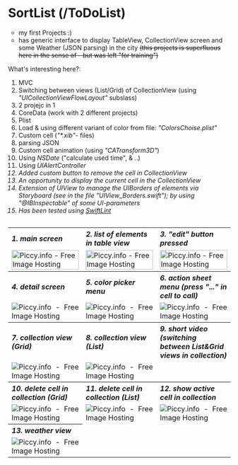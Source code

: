 # SortList (/ToDoList)

<ul style="list-style-type: circle;">
<li>my first Projects :)</li>
<li>has generic interface to display TableView, CollectionView screen and some Weather (JSON parsing) in the city <strike>(this projects is superfluous here in the sense of - but was left "for training")</strike></li>
</ul>


What's interesting here?:

<ol>
<li>MVC</li>
<li>Switching between views (List/Grid) of CollectionView (using <i>"UICollectionViewFlowLayout"</i> subslass)</li>
<li>2 projejc in 1</li>
<li>CoreData (work with 2 different projects)</li>
<li>Plist</li>
<li>Load & using different variant of color from file: <i>"ColorsChoise.plist"</i></li>
<li>Custom cell (<i>"*.xib"</i>- files)</li>
<li>parsing JSON</li>
<li>Custom cell animation (using <i>"CATransform3D"</i>)</li>
<li>Using <i>NSDate</i> ("calculate used time", & ..) </li>
<li>Using <i>UIAlertController<i> </li>
<li>Added custom button to remove the cell in <i>CollectionView</i> </li>
<li>An opportunity to display the current cell in the <i>CollectionView</i> </li>
<li>Extension of <i>UIView</i> to manage the UIBorders of elements via Storyboard (see in the file <i>"UIView_Borders.swift"</i>); by using "@IBInspectable" of some UI-parameters </li>
<li>Has been tested using <a href="https://github.com/realm/SwiftLint">SwiftLint</a></li>
</ol>


<table border="0" width="99%" cellpadding="1" align="left" cellspacing = "2">
<tbody>

<tr align="left">
    <th><i>1. main screen</i></th>
    <th><i>2. list of elements in table view</i></th>
    <th><i>3. "edit" button pressed</i></th>
</tr>

<tr>
<td width="33%><a href="http://piccy.info/view3/10045857/4afb0521a031f888aec9f4b4b51d4dca/" target="_blank"><img src="http://i.piccy.info/i9/77e8a39bf53e0bf9984acc8c46672e60/1468401689/7822/1049505/SortList_ToDoList_S1_500.jpg" alt="Piccy.info - Free Image Hosting" border="0" height="100%" width="100%" /></a><a href="http://i.piccy.info/a3c/2016-07-13-09-21/i9-10045857/281x500-r" target="_blank"><img src="http://i.piccy.info/a3/2016-07-13-09-21/i9-10045857/281x500-r/i.gif" alt="" border="0"  /></a></td>
<td width="33%><a href="http://piccy.info/view3/10045860/32d2d4d85aff5703f536460d908de748/" target="_blank"><img src="http://i.piccy.info/i9/3fa51ee02051ff385b31d072a3d2a89a/1468401718/26978/1049505/SortList_ToDoList_S2_500.jpg" alt="Piccy.info - Free Image Hosting" border="0" height="100%" width="100%" /></a><a href="http://i.piccy.info/a3c/2016-07-13-09-21/i9-10045860/281x500-r" target="_blank"><img src="http://i.piccy.info/a3/2016-07-13-09-21/i9-10045860/281x500-r/i.gif" alt="" border="0" /></a></td>
<td width="33%><a href="http://piccy.info/view3/10045867/c34e06dc9993c147a24fa7685d4dfe03/" target="_blank"><img src="http://i.piccy.info/i9/f2c5baac59d4d87b817d8f252683e0cc/1468401764/30075/1049505/SortList_ToDoList_S3_500.jpg" alt="Piccy.info - Free Image Hosting" border="0" height="100%" width="100%"/></a><a href="http://i.piccy.info/a3c/2016-07-13-09-22/i9-10045867/281x500-r" target="_blank"><img src="http://i.piccy.info/a3/2016-07-13-09-22/i9-10045867/281x500-r/i.gif" alt="" border="0" /></a></td>
</tr>

<tr align="left">
    <th><i>4. detail screen</i></th>
    <th><i>5. сolor picker menu</i></th>
    <th><i>6. action sheet menu (press "..." in cell to call)</i></th>
</tr>
<tr align="justify">
<td width="33%><a href="http://piccy.info/view3/10045870/14f9355ce775d127824bb244e1a011cd/" target="_blank"><img src="http://i.piccy.info/i9/6245d7829540433978b5254b098124c9/1468401805/10029/1049505/SortList_ToDoList_S4_500.jpg" alt="Piccy.info - Free Image Hosting" border="0" /></a><a href="http://i.piccy.info/a3c/2016-07-13-09-23/i9-10045870/281x500-r" target="_blank"><img src="http://i.piccy.info/a3/2016-07-13-09-23/i9-10045870/281x500-r/i.gif" alt="" border="0" /></a></td>
<td width="33%><a href="http://piccy.info/view3/10045878/554db6ff632253ea75b68eddadb480df/" target="_blank"><img src="http://i.piccy.info/i9/ec9d694a597a7fbbfe08730f4b84f81e/1468401914/11723/1049505/SortList_ToDoList_S5_500.jpg" alt="Piccy.info - Free Image Hosting" border="0" /></a><a href="http://i.piccy.info/a3c/2016-07-13-09-25/i9-10045878/281x500-r" target="_blank"><img src="http://i.piccy.info/a3/2016-07-13-09-25/i9-10045878/281x500-r/i.gif" alt="" border="0" /></a></td>
<td width="33%><em></em><a href="http://piccy.info/view3/10045891/60fd9721ac94b58c0454c4ba28111b4b/" target="_blank"><img src="http://i.piccy.info/i9/f226225d4f42d2988b1dfcd01d986edf/1468402086/19096/1049505/SortList_ToDoList_S7_500.jpg" alt="Piccy.info - Free Image Hosting" border="0" /></a><a href="http://i.piccy.info/a3c/2016-07-13-09-28/i9-10045891/281x500-r" target="_blank"><img src="http://i.piccy.info/a3/2016-07-13-09-28/i9-10045891/281x500-r/i.gif" alt="" border="0" /></a></td>
</tr>

<tr align="left">
    <th><i>7. collection view (Grid)</i></th>
    <th><i>8. collection view (List)</i></th>
    <th><i>9. short video (switching between List&amp;Grid views in collection)</i></th>
</tr>

<tr align="justify">
<td width="33%><em></em><a href="http://piccy.info/view3/10045903/3976b61c86cadf3d0901041df6539e7e/" target="_blank"><img src="http://i.piccy.info/i9/bdee26493280b63d42dffb9014a0be90/1468402197/28082/1049505/SortList_ToDoList_S6_500.jpg" alt="Piccy.info - Free Image Hosting" border="0" /></a><a href="http://i.piccy.info/a3c/2016-07-13-09-29/i9-10045903/281x500-r" target="_blank"><img src="http://i.piccy.info/a3/2016-07-13-09-29/i9-10045903/281x500-r/i.gif" alt="" border="0" /></a></td>
<td width="33%><em></em><a href="http://piccy.info/view3/10045908/b49d5e1564fc29ed2cd3815218c6d03e/" target="_blank"><img src="http://i.piccy.info/i9/013d174e4d812ba0a3c62d59708a3e51/1468402235/27919/1049505/SortList_ToDoList_S10_500.jpg" alt="Piccy.info - Free Image Hosting" border="0" /></a><a href="http://i.piccy.info/a3c/2016-07-13-09-30/i9-10045908/281x500-r" target="_blank"><img src="http://i.piccy.info/a3/2016-07-13-09-30/i9-10045908/281x500-r/i.gif" alt="" border="0" /></a></td>
<td width="33% align="top"><em></em>



 <a href="http://www.youtube.com/watch?feature=player_embedded&v=wrI-5zaqZRs" target="_blank"><img src="http://i.piccy.info/i9/6ec3a0f0bd90e6f7e1791afcb71be87b/1468419070/38459/1049505/SortList_ToDoList_V1_S4_Image_500.jpg" alt="" border="0"/></a><a href="http://i.piccy.info/a3c/2016-07-13-14-11/i9-10047327/281x500-r" target="_blank"><img src="http://i.piccy.info/a3/2016-07-13-14-11/i9-10047327/281x500-r/i.gif" alt="" border="0" /></a>
  
  
  
</td>
</tr>


<tr align="left">
    <th><i>10. delete cell in collection (Grid)</i></th>
    <th><i>11. delete cell in collection (List)</i></th>
    <th><i>12. show active cell in collection</i></th>
</tr>

<tr align="justify">
<td width="33%><em></em><a href="http://piccy.info/view3/10045912/9977f4015d03ecd329c50e415005010d/" target="_blank"><img src="http://i.piccy.info/i9/ec2f2755195633a88faf794b4bde20c6/1468402292/30488/1049505/SortList_ToDoList_S9_500.jpg" alt="Piccy.info - Free Image Hosting" border="0" /></a><a href="http://i.piccy.info/a3c/2016-07-13-09-31/i9-10045912/281x500-r" target="_blank"><img src="http://i.piccy.info/a3/2016-07-13-09-31/i9-10045912/281x500-r/i.gif" alt="" border="0" /></a></td>
<td width="33%><em></em><a href="http://piccy.info/view3/10045921/f39559e8d2cb341efee0b16bbde738f5/" target="_blank"><img src="http://i.piccy.info/i9/baf5f8efde1e93a407da669026222968/1468402391/29069/1049505/SortList_ToDoList_S11_500.jpg" alt="Piccy.info - Free Image Hosting" border="0" /></a><a href="http://i.piccy.info/a3c/2016-07-13-09-33/i9-10045921/281x500-r" target="_blank"><img src="http://i.piccy.info/a3/2016-07-13-09-33/i9-10045921/281x500-r/i.gif" alt="" border="0" /></a></td>
<td width="33%><em></em><a href="http://piccy.info/view3/10045923/27259142675882e13b61b723c97ceecf/" target="_blank"><img src="http://i.piccy.info/i9/55c57b28dccf3c6e0f1a67ee69f0a718/1468402457/28682/1049505/SortList_ToDoList_S8_500.jpg" alt="Piccy.info - Free Image Hosting" border="0" /></a><a href="http://i.piccy.info/a3c/2016-07-13-09-34/i9-10045923/281x500-r" target="_blank"><img src="http://i.piccy.info/a3/2016-07-13-09-34/i9-10045923/281x500-r/i.gif" alt="" border="0" /></a></td>
</tr>

<tr align="left">
    <th><i>13. weather view</i></th>
</tr>

<tr align="justify">
<td width="33%><em></em><a href="http://piccy.info/view3/10045931/45985d32b37381a976cc0c380afca620/" target="_blank"><img src="http://i.piccy.info/i9/9a78707fb8fe1cc98fd21b1e6fed5636/1468402537/22990/1049505/SortList_ToDoList_S12_500.jpg" alt="Piccy.info - Free Image Hosting" border="0" /></a><a href="http://i.piccy.info/a3c/2016-07-13-09-35/i9-10045931/281x500-r" target="_blank"><img src="http://i.piccy.info/a3/2016-07-13-09-35/i9-10045931/281x500-r/i.gif" alt="" border="0" /></a></td>
</tr>
</tbody>
</table>
